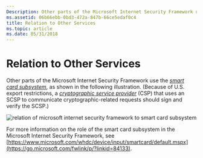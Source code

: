 ```yaml
---
Description: Other parts of the Microsoft Internet Security Framework use the smart card subsystem, as shown in the following illustration.
ms.assetid: 06b66ebb-0bd3-472a-847b-66ce5edaf0c4
title: Relation to Other Services
ms.topic: article
ms.date: 05/31/2018
---
```


# Relation to Other Services

Other parts of the Microsoft Internet Security Framework use the [*smart card subsystem*](https://msdn.microsoft.com/library/ms721625(v=VS.85).aspx), as shown in the following illustration. (Because of U.S. export restrictions, a [*cryptographic service provider*](https://msdn.microsoft.com/library/ms721572(v=VS.85).aspx) (CSP) that uses an SCSP to communicate cryptographic-related requests should sign and verify the SCSP.)

![relation of microsoft internet security framework to smart card subsystem](images/smartovr3.png)

For more information on the role of the smart card subsystem in the Microsoft Internet Security Framework, see [https://www.microsoft.com/whdc/device/input/smartcard/default.mspx](https://go.microsoft.com/fwlink/p/?linkid=84133).

 

 



